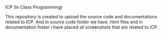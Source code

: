ICP (In Class Programming)

This repository is created to upload the source code and documentations related to ICP. And in source code folder we have .html files and in documentation folder i have placed all screenshots that are related to ICP.
